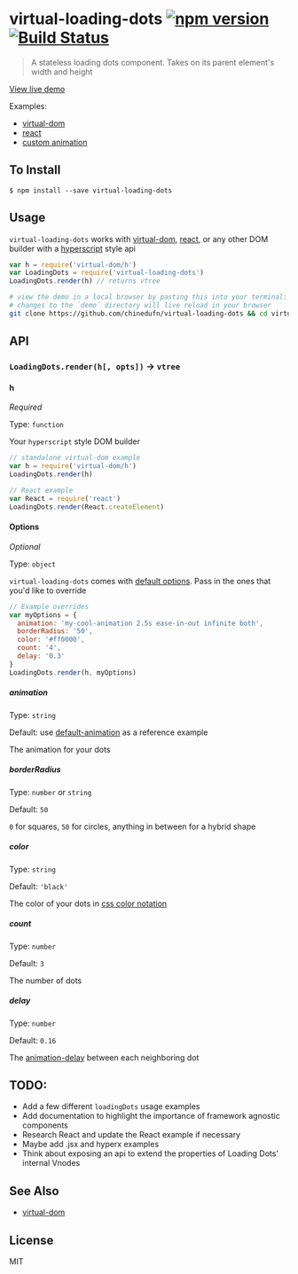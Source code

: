 virtual-loading-dots [![npm version](https://badge.fury.io/js/virtual-loading-dots.svg)](http://badge.fury.io/js/virtual-loading-dots) [![Build Status](https://travis-ci.org/chinedufn/virtual-loading-dots.svg?branch=master)](https://travis-ci.org/chinedufn/virtual-loading-dots)
===============

> A stateless loading dots component. Takes on its parent element's width and height

[View live demo](http://chinedufn.github.io/virtual-loading-dots)

Examples:

- [virtual-dom](demo/pure-virtual-dom.js)
- [react](demo/react.js)
- [custom animation](demo/custom-animation.js)

## To Install

```
$ npm install --save virtual-loading-dots
```

## Usage

`virtual-loading-dots` works with [virtual-dom](https://github.com/Matt-Esch/virtual-dom),
[react](https://npmjs.com/package/react), or any other DOM builder with a [hyperscript](https://github.com/Raynos/virtual-hyperscript#hselector-properties-children) style api

```js
var h = require('virtual-dom/h')
var LoadingDots = require('virtual-loading-dots')
LoadingDots.render(h) // returns vtree
```


```sh
# view the demo in a local browser by pasting this into your terminal:
# changes to the `demo` directory will live reload in your browser
git clone https://github.com/chinedufn/virtual-loading-dots && cd virtual-loading-dots && npm install && npm run demo
```

## API

### `LoadingDots.render(h[, opts])` -> `vtree`

#### h

*Required*

Type: `function`

Your `hyperscript` style DOM builder

```js
// standalone virtual-dom example
var h = require('virtual-dom/h')
LoadingDots.render(h)
```

```js
// React example
var React = require('react')
LoadingDots.render(React.createElement)
```

#### Options

*Optional*

Type: `object`

`virtual-loading-dots` comes with [default options](src/default-options.js). Pass in the ones that you'd like to override

```js
// Example overrides
var myOptions = {
  animation: 'my-cool-animation 2.5s ease-in-out infinite both',
  borderRadius: '50',
  color: '#ff0000',
  count: '4',
  delay: '0.3'
}
LoadingDots.render(h, myOptions)
```

##### animation

Type: `string`

Default: use [default-animation](src/default-animation.js#L25) as a reference example

The animation for your dots

##### borderRadius

Type: `number` or `string`

Default: `50`

`0` for squares, `50` for circles, anything in between for a hybrid shape

##### color

Type: `string`

Default: `'black'`

The color of your dots in [css color notation](https://developer.mozilla.org/en-US/docs/Web/CSS/color)

##### count

Type: `number`

Default: `3`

The number of dots

##### delay

Type: `number`

Default: `0.16`

The [animation-delay](https://developer.mozilla.org/en-US/docs/Web/CSS/animation-delay) between each neighboring dot

## TODO:

- Add a few different `loadingDots` usage examples
- Add documentation to highlight the importance of framework agnostic components
- Research React and update the React example if necessary
- Maybe add .jsx and hyperx examples
- Think about exposing an api to extend the properties of Loading Dots' internal Vnodes

## See Also

- [virtual-dom](https://github.com/Matt-Esch/virtual-dom)

## License

MIT
